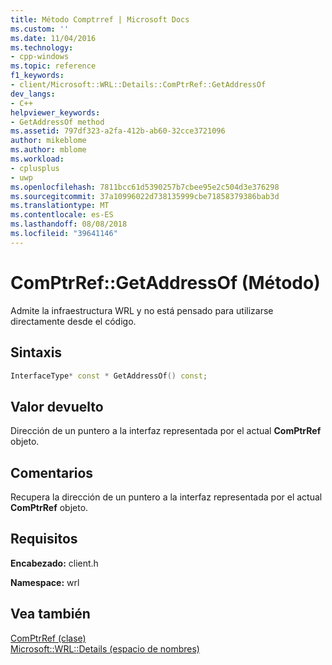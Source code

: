 ```yaml
---
title: Método Comptrref | Microsoft Docs
ms.custom: ''
ms.date: 11/04/2016
ms.technology:
- cpp-windows
ms.topic: reference
f1_keywords:
- client/Microsoft::WRL::Details::ComPtrRef::GetAddressOf
dev_langs:
- C++
helpviewer_keywords:
- GetAddressOf method
ms.assetid: 797df323-a2fa-412b-ab60-32cce3721096
author: mikeblome
ms.author: mblome
ms.workload:
- cplusplus
- uwp
ms.openlocfilehash: 7811bcc61d5390257b7cbee95e2c504d3e376298
ms.sourcegitcommit: 37a10996022d738135999cbe71858379386bab3d
ms.translationtype: MT
ms.contentlocale: es-ES
ms.lasthandoff: 08/08/2018
ms.locfileid: "39641146"
---
```

# <a name="comptrrefgetaddressof-method"></a>ComPtrRef::GetAddressOf (Método)
Admite la infraestructura WRL y no está pensado para utilizarse directamente desde el código.  
  
## <a name="syntax"></a>Sintaxis  
  
```cpp  
InterfaceType* const * GetAddressOf() const;  
```  
  
## <a name="return-value"></a>Valor devuelto  
 Dirección de un puntero a la interfaz representada por el actual **ComPtrRef** objeto.  
  
## <a name="remarks"></a>Comentarios  
 Recupera la dirección de un puntero a la interfaz representada por el actual **ComPtrRef** objeto.  
  
## <a name="requirements"></a>Requisitos  
 **Encabezado:** client.h  
  
 **Namespace:** wrl  
  
## <a name="see-also"></a>Vea también  
 [ComPtrRef (clase)](../windows/comptrref-class.md)   
 [Microsoft::WRL::Details (espacio de nombres)](../windows/microsoft-wrl-details-namespace.md)